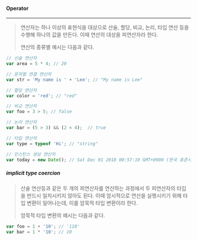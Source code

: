 #### Operator

------

> 연산자는 하나 이상의 표현식을 대상으로 산술, 할당,  비교, 논리, 타입 연산 등을 수행해 하나의 값을 만든다. 이때 연산의 대상을 피연산자라 한다.
>
> 연산의 종류별 예시는 다음과 같다.

```js
// 산술 연산자
var area = 5 * 4; // 20

// 문자열 연결 연산자
var str = 'My name is ' + 'Lee'; // "My name is Lee"

// 할당 연산자
var color = 'red'; // "red"

// 비교 연산자
var foo = 3 > 5; // false

// 논리 연산자
var bar = (5 > 3) && (2 < 4);  // true

// 타입 연산자
var type = typeof 'Hi'; // "string"

// 인스턴스 생성 연산자
var today = new Date(); // Sat Dec 01 2018 00:57:19 GMT+0900 (한국 표준시)
```



##### implicit type coercion

> 산술 연산등과 같은 두 개의 피연산자를 연산하는 과정에서 두 피연산자의 타입을 반드시 일치시키지 않아도 된다. 이때 암시적으로 연산을 실행시키기 위해 타입 변환이 일어나는데, 이를 암묵적 타입 변환이라 한다.
>
> 암묵적 타입 변환의 예시는 다음과 같다.

```js
var foo = 1 + '10'; // '110'
var bar = 1 * '10'; // 10
```


